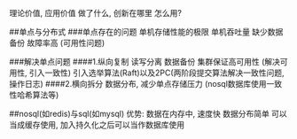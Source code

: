 理论价值, 应用价值
做了什么, 创新在哪里
怎么用?

##单点与分布式
###单点存在的问题
单机存储性能的极限
单机吞吐量
缺少数据备份
故障率高
(可用性问题)

###解决单点问题
####1.纵向复制
读写分离
数据备份
集群保证高可用性
(解决可用性, 引入一致性)
引入选举算法(Raft)以及2PC(两阶段提交算法解决一致性问题, 操作日志)
####2.横向拆分
数据分布, 减少单点存储压力
(nosql数据库使用一致性哈希算法等)

##nosql(如redis)与sql(如mysql)
优势: 数据在内存中, 速度快
数据分布简单
可以当成缓存使用, 加入持久化之后可以当作数据库使用
